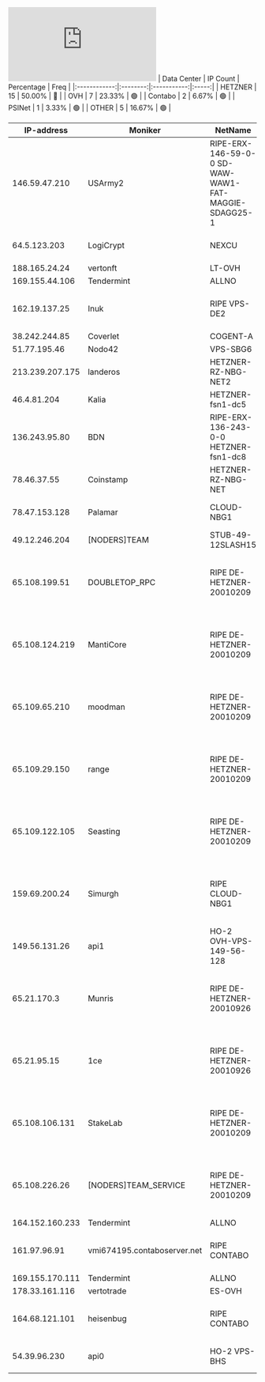 ![Diagramm](https://github.com/obajay/StateSync-snapshots/blob/main/Projects/Rebus/1/README.md)
| Data Center | IP Count | Percentage | Freq |
|:------------:|:--------:|:-----------:|:-----:|
| HETZNER | 15 | 50.00% | 🔴 |
| OVH | 7 | 23.33% | 🟢 |
| Contabo | 2 | 6.67% | 🟢 |
| PSINet | 1 | 3.33% | 🟢 |
| OTHER | 5 | 16.67% | 🟢 |

<!-- START_TABLE -->
| IP-address | Moniker | NetName | Organization |
|-------------|-------------|-------------|-------------|
| 146.59.47.210 | USArmy2 | RIPE-ERX-146-59-0-0 SD-WAW-WAW1-FAT-MAGGIE-SDAGG25-1 | RIPE Network Coordination Centre OVH Sp. z o. o. |
| 64.5.123.203 | LogiCrypt | NEXCU | NEXCUS TECHNOLOGIES LLC |
| 188.165.24.24 | vertonft | LT-OVH | UAB OVH |
| 169.155.44.106 | Tendermint | ALLNO | Allnodes Inc |
| 162.19.137.25 | Inuk | RIPE VPS-DE2 | RIPE Network Coordination Centre OVH GmbH |
| 38.242.244.85 | Coverlet | COGENT-A | PSINet, Inc. |
| 51.77.195.46 | Nodo42 | VPS-SBG6 | OVH SAS |
| 213.239.207.175 | landeros | HETZNER-RZ-NBG-NET2 |  |
| 46.4.81.204 | Kalia | HETZNER-fsn1-dc5 | Hetzner Online GmbH |
| 136.243.95.80 | BDN | RIPE-ERX-136-243-0-0 HETZNER-fsn1-dc8 | RIPE Network Coordination Centre Hetzner Online GmbH |
| 78.46.37.55 | Coinstamp | HETZNER-RZ-NBG-NET | Hetzner Online GmbH |
| 78.47.153.128 | Palamar | CLOUD-NBG1 | Hetzner Online GmbH Hetzner Online GmbH |
| 49.12.246.204 | [NODERS]TEAM | STUB-49-12SLASH15 |  |
| 65.108.199.51 | DOUBLETOP_RPC | RIPE DE-HETZNER-20010209 | RIPE Network Coordination Centre Hetzner Online GmbH Hetzner Online GmbH |
| 65.108.124.219 | MantiCore | RIPE DE-HETZNER-20010209 | RIPE Network Coordination Centre Hetzner Online GmbH Hetzner Online GmbH |
| 65.109.65.210 | moodman | RIPE DE-HETZNER-20010209 | RIPE Network Coordination Centre Hetzner Online GmbH Hetzner Online GmbH |
| 65.109.29.150 | range | RIPE DE-HETZNER-20010209 | RIPE Network Coordination Centre Hetzner Online GmbH Hetzner Online GmbH |
| 65.109.122.105 | Seasting | RIPE DE-HETZNER-20010209 | RIPE Network Coordination Centre Hetzner Online GmbH Hetzner Online GmbH |
| 159.69.200.24 | Simurgh | RIPE CLOUD-NBG1 | RIPE Network Coordination Centre Hetzner Online GmbH Hetzner Online GmbH |
| 149.56.131.26 | api1 | HO-2 OVH-VPS-149-56-128 | OVH Hosting, Inc. OVH Hosting, Inc. |
| 65.21.170.3 | Munris | RIPE DE-HETZNER-20010926 | RIPE Network Coordination Centre Hetzner Online GmbH Hetzner Online GmbH |
| 65.21.95.15 | 1ce | RIPE DE-HETZNER-20010926 | RIPE Network Coordination Centre Hetzner Online GmbH Hetzner Online GmbH |
| 65.108.106.131 | StakeLab | RIPE DE-HETZNER-20010209 | RIPE Network Coordination Centre Hetzner Online GmbH Hetzner Online GmbH |
| 65.108.226.26 | [NODERS]TEAM_SERVICE | RIPE DE-HETZNER-20010209 | RIPE Network Coordination Centre Hetzner Online GmbH Hetzner Online GmbH |
| 164.152.160.233 | Tendermint | ALLNO | Allnodes Inc |
| 161.97.96.91 | vmi674195.contaboserver.net | RIPE CONTABO | RIPE Network Coordination Centre Contabo GmbH |
| 169.155.170.111 | Tendermint | ALLNO | Allnodes Inc |
| 178.33.161.116 | vertotrade | ES-OVH | OVH Hispano |
| 164.68.121.101 | heisenbug | RIPE CONTABO | RIPE Network Coordination Centre Contabo GmbH |
| 54.39.96.230 | api0 | HO-2 VPS-BHS | OVH Hosting, Inc. OVH Hosting, Inc. |

<!-- END_TABLE -->